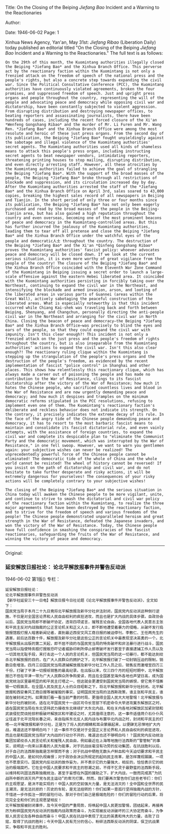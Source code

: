 Title: On the Closing of the Beiping *Jiefang Bao* Incident and a Warning to the Reactionaries

Author: 

Date: 1946-06-02
Page: 1

Xinhua News Agency, Yan'an, May 31st: *Jiefang Ribao* (Liberation Daily) today published an editorial titled "On the Closing of the Beiping *Jiefang Bao* Incident and a Warning to the Reactionaries." The full text is as follows:

    On the 29th of this month, the Kuomintang authorities illegally closed the Beiping *Jiefang Bao* and the Xinhua Branch Office. This perverse act by the reactionary faction within the Kuomintang is not only a frenzied attack on the freedom of speech of the national press and the people's rights, but also a concrete step towards expanding the civil war. Since the Political Consultative Conference (PCC), the Kuomintang authorities have continuously violated agreements, broken the four promises, and suppressed freedom of speech. Just and upright press organs and people throughout the country, representing the will of the people and advocating peace and democracy while opposing civil war and dictatorship, have been constantly subjected to violent aggression. From disrupting distribution and destroying newspaper offices, to beating reporters and assassinating journalists, there have been hundreds of cases, including the recent forced closure of the Xi'an *Wenfeng Gongshang Ribao* and the murder of Mr. Li Furen and Mr. Wang Ren. *Jiefang Bao* and the Xinhua Branch Office were among the most resolute and heroic of these just press organs. From the second day of its publication, the Beiping *Jiefang Bao* fought unyieldingly against the sabotage and illegal violence of the Kuomintang authorities' secret agents. The Kuomintang authorities used all kinds of shameless means to attack this people's press organ, including instructing secret agents to beat newspaper vendors, intimidating reporters, threatening printing houses to stop mailing, disrupting distribution, and even directly arresting staff. However, all these atrocities by the Kuomintang authorities failed to achieve the goal of strangling the Beiping *Jiefang Bao*. With the support of the broad masses of the people, the Beiping *Jiefang Bao* broke through all restrictions of blockade and suppression, and its circulation increased day by day. After the Kuomintang authorities arrested the staff of the *Jiefang Bao* and the Xinhua Branch Office on April 3rd, sales soared to 43,000 copies, breaking the highest sales record of all newspapers in Beijing and Tianjin. In the short period of only three or four months since its publication, the Beiping *Jiefang Bao* has not only been eagerly purchased and read by the broad masses of the people in the Beijing-Tianjin area, but has also gained a high reputation throughout the country and even overseas, becoming one of the most prominent beacons of peace and democracy in the Kuomintang-controlled areas. But this has further incurred the jealousy of the Kuomintang authorities, leading them to tear off all pretense and close the Beiping *Jiefang Bao* and the Xinhua Branch Office under the watchful eyes of the people and democratic人士 throughout the country. The destruction of the Beiping *Jiefang Bao* and the Xi'an *Qinfeng Gongshang Ribao* proves the Kuomintang authorities' fascist policy: whoever advocates peace and democracy will be closed down. If we look at the current serious situation, it is even more worthy of great vigilance from the people of the country! The closure of the Beiping *Jiefang Bao* and the Xinhua Branch Office coincided with the Eleventh War Zone Command of the Kuomintang in Beiping issuing a secret order to launch a large-scale offensive against the eastern Hebei liberated area. It coincided with the Kuomintang authorities persisting in forcibly taking over the Northeast, continuing to expand the civil war in the Northeast, and intensifying the blockade and armed invasion, arson, and looting of the liberated areas in various parts of Guannei (areas within the Great Wall), actively sabotaging the peaceful construction of the liberated areas. What is especially noteworthy is that this incident occurred while Chiang Kai-shek was traveling back and forth between Beiping, Shenyang, and Changchun, personally directing the anti-people civil war in the Northeast and arranging for the civil war in North China. Closing the beacon of peace and democracy—the Beiping *Jiefang Bao* and the Xinhua Branch Office—was precisely to blind the eyes and ears of the people, so that they could expand the civil war with impunity. Isn't this clear enough?! This incident is not only a frenzied attack on the just press and the people's freedom of rights throughout the country, but is also inseparable from the Kuomintang authorities' actions to expand the civil war. Isn't this also clear enough?! The reactionary ruling clique within the Kuomintang is stepping up the strangulation of the people's press organs and the destruction of the people's freedom, as evidenced by the recent implementation of fascist "police control" in Shanghai and other places. This shows how relentlessly this reactionary clique, which has always made a career out of poisoning the people and has made no contribution to the War of Resistance, clings to its fascist dictatorship after the victory of the War of Resistance; how much it hates the Chinese people, who sacrificed countless lives and blood in the War of Resistance and are now urgently demanding peace and democracy; and how much it despises and tramples on the minimum democratic reforms stipulated in the PCC resolutions, refusing to implement even one of them. The Kuomintang's reactionary faction's deliberate and reckless behavior does not indicate its strength. On the contrary, it precisely indicates the extreme decay of its rule. In the face of the angry tide of the Chinese people demanding peace and democracy, it has to resort to the most barbaric fascist means to maintain and consolidate its fascist dictatorial rule, and even vainly attempts, with the assistance of foreign countries, to expand the civil war and complete its despicable plan to "eliminate the Communist Party and the democratic movement, which was interrupted by the War of Resistance," in one fell swoop. However, we want to warn you gentlemen again: your subjective wishes can never be realized! The unprecedentedly powerful force of the Chinese people cannot be eliminated! The democratic tide of the whole of China and the whole world cannot be resisted! The wheel of history cannot be reversed! If you insist on the path of dictatorship and civil war, and do not hesitate to take further desperate and risky actions, it will be extremely dangerous for yourselves! The consequences of your risky actions will be completely contrary to your subjective wishes!

    The closing of the Beiping *Jiefang Bao* and the serious situation in China today will awaken the Chinese people to be more vigilant, unite, and continue to strive to smash the dictatorial and civil war policy of the reactionary faction within the Kuomintang, to realize the three major agreements that have been destroyed by the reactionary faction, and to strive for the freedom of speech and various freedoms of the people! The Chinese people demonstrated unparalleled heroism and great strength in the War of Resistance, defeated the Japanese invaders, and won the victory of the War of Resistance. Today, the Chinese people have full confidence in smashing the conspiracies of the fascist reactionaries, safeguarding the fruits of the War of Resistance, and winning the victory of peace and democracy.



<hr /> 

Original: 


### 延安解放日报社论：  论北平解放报事件并警告反动派

1946-06-02
第1版()
专栏：

    延安解放日报社论：
    论北平解放报事件并警告反动派
    【新华社延安三十一日电】解放日报今日社论题《论北平解放报事件并警告反动派》，全文如下：
    国民党当局于本月二十九日竟将北平解放报及新华分社非法封闭，国民党内反动派这种倒行逆施，不仅是对全国言论界和人民自由权利的疯狂进攻，而且也是扩大内战的具体步骤。自政协会以后，国民党当局即不断破坏协定，违背四项诺言，摧残言论自由，全国各地代表人民意志主张和平民主反对内战独裁的公正言论机关和正义人士，即不断地遭受着暴力的侵略，从破坏发行捣毁报馆殴打报人暗害新闻记者，直到最近西安文风工商日报的被迫停刊，李敷仁、王任两先生的遇害，前后达百数十件，解放报及新华分社是这些公正的言论机关中最表现坚决英勇的一个。北平解放报从出版的第二天起，即不屈不挠的与国民党当局的特务破坏和非法暴行进行战斗，国民党当局以指使特务殴打报贩恐吓记者威胁印刷所停止邮寄破坏发行甚至于直接逮捕工作人员以及一切其他无耻手段，来打击这一个人民的言论机关，但国民党当局的这一切暴行，都不能达到绞杀北平解放报的目的，在广大人民群众的拥护之下，北平解放报打破了一切封销压迫的限制，销数日愈增涨。四月三日国民党当局逮捕解放报及新华分社工作人员之后，销售反而激增至四万三千份，打破了平津一切报纸销售的最高纪录。在出版以来，仅三四个月的短短时期中，北平解放报已不但在平津一带为广大人民群众所争购爱读，而且在全国甚至海外各地也声望日高，成为国民党统治区里最明显的和平民主灯塔之一，但这就会更遭受到国民党当局的嫉恨，使它竟不惜撕毁一切假面具，在全国人民及民主人士的众目昭彰之下，将北平解放报和新华分社封闭。北平解放报和西安秦风工商日报等被摧毁的事实，证明国民党当局的法西斯政策，谁主张和平民主，谁就在被封闭之列。如果我们看一看当前严重的时局，更值得全国人民大大地警惕！北平解放报与新华分社的被封闭，适在北平国民党十一战区司令长官部下机密命令大举进攻冀东解放区之时，适在国民党当局在东北坚持武力接收东北继续扩大东北内战，和在关内各地对解放区加紧封锁和武装侵犯焚烧抢掠积极破坏解放区和平建设之时，尤其值得注意的，这一事件适值蒋介石仆仆风尘往返于北平沈阳长春之间，亲自指挥东北反人民内战与布置华北内战之时，封闭和平民主的灯塔——北平解放报和新华分社，正是为了将人民的眼睛和耳朵蒙蔽起来，以便肆无忌惮地扩大内战，难道这还不够明白吗？！这一事件不仅是对于全国正义言论界和人民自由权利的疯狂进攻，而且也是和国民党当局扩大内战的行动分不开的，难道这也还不够明白吗！？国民党内反动统治集团加紧绞杀人民言论机关和摧残人民自由，例如最近在上海等地施行法西斯的“警管制”的事实，说明这一向来以荼毒的人民为能事，对于抗战丝毫没有功劳的反动集团，在抗战胜利以后，对于自己的法西斯独裁是怎样锲而不舍；对于抗战中牺牲无数头卢鲜血和今天迫切要求和平民主的中国人民，是如何仇视痛恨；对于政协会决议所规定的起码民主改革，是怎样蔑视蹂躏，一项也不愿意实行。国民党内反动派的故作妄为，并不表示它的力量强大，相反的，恰恰表示它的统治的极端腐朽，它在全中国人民要求和平民主的怒潮之前，不得不乞灵于最野蛮的法西斯手段，以维持和巩固法西斯独裁统治，甚至于妄想在外国的援助之下，扩大内战，一鼓而完成其“为抗战所中断的消灭共产党与民主运动”的卑污打算。然而，我们要再次警告你们这些老爷们：你们的主观愿望，是决不能实现的！中国人民的空前强大力量，是无法消灭的！全中国和全世界的民主潮流，是无法抗拒的！历史的车轮，是无法扭转的！你们如果一意孤行坚持独裁内战的方针，不惜进一步作孤注一掷的冒险行动，那对于你们自己是极端危险的！你们的冒险行动的后果，将完完全全和你们的主观愿望相反！
    北平解放报被封闭事件，及今天中国的严重局势，将唤起中国人民更加警惕，团结起来，再接再厉为粉碎国民党内反动派的独裁内战政策而奋斗，为实现被反动派破坏的三大协定而奋斗，为争取人民言论及各种自由而奋斗！中国人民在抗战中表现了无比的英勇和伟大的力量，击败了日寇，取得了抗战的胜利；今天中国人民有充分的信心，粉碎法西斯反动派的阴谋，保卫抗战果实，争取和平民主的胜利。
